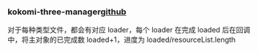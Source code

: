 ### kokomi-three-manager[github](https://github.com/alphardex/kokomi.js/blob/main/src/components/assetManager.ts)

对于每种类型文件，都会有对应 loader，每个 loader 在完成 loaded 后在回调中，将主对象的已完成数 loaded+1，进度为 loaded/resourceList.length

